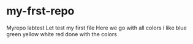 # my-frst-repo
Myrepo labtest
Let test my first file
Here we go with all colors i like 
blue
green
yellow
white
red
done with the colors
